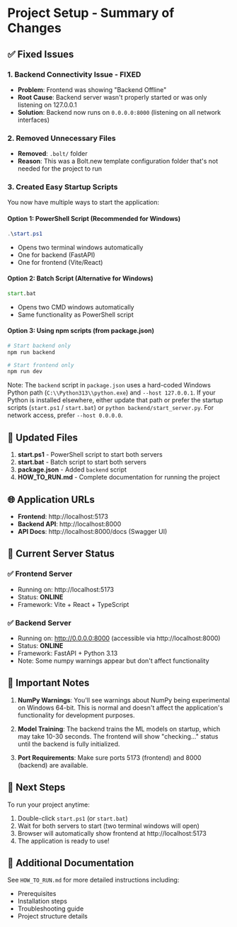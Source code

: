 # Project Setup - Summary of Changes

## ✅ Fixed Issues

### 1. **Backend Connectivity Issue - FIXED**
- **Problem**: Frontend was showing "Backend Offline"
- **Root Cause**: Backend server wasn't properly started or was only listening on 127.0.0.1
- **Solution**: Backend now runs on `0.0.0.0:8000` (listening on all network interfaces)

### 2. **Removed Unnecessary Files**
- **Removed**: `.bolt/` folder
- **Reason**: This was a Bolt.new template configuration folder that's not needed for the project to run

### 3. **Created Easy Startup Scripts**
You now have multiple ways to start the application:

#### Option 1: PowerShell Script (Recommended for Windows)
```powershell
.\start.ps1
```
- Opens two terminal windows automatically
- One for backend (FastAPI)
- One for frontend (Vite/React)

#### Option 2: Batch Script (Alternative for Windows)
```cmd
start.bat
```
- Opens two CMD windows automatically
- Same functionality as PowerShell script

#### Option 3: Using npm scripts (from package.json)
```bash
# Start backend only
npm run backend

# Start frontend only
npm run dev
```

Note: The `backend` script in `package.json` uses a hard-coded Windows Python path
(`C:\\Python313\\python.exe`) and `--host 127.0.0.1`. If your Python is installed elsewhere,
either update that path or prefer the startup scripts (`start.ps1` / `start.bat`) or
`python backend/start_server.py`. For network access, prefer `--host 0.0.0.0`.

## 📝 Updated Files

1. **start.ps1** - PowerShell script to start both servers
2. **start.bat** - Batch script to start both servers  
3. **package.json** - Added `backend` script
4. **HOW_TO_RUN.md** - Complete documentation for running the project

## 🌐 Application URLs

- **Frontend**: http://localhost:5173
- **Backend API**: http://localhost:8000
- **API Docs**: http://localhost:8000/docs (Swagger UI)

## 🔧 Current Server Status

### ✅ Frontend Server
- Running on: http://localhost:5173
- Status: **ONLINE**
- Framework: Vite + React + TypeScript

### ✅ Backend Server
- Running on: http://0.0.0.0:8000 (accessible via http://localhost:8000)
- Status: **ONLINE**
- Framework: FastAPI + Python 3.13
- Note: Some numpy warnings appear but don't affect functionality

## 📌 Important Notes

1. **NumPy Warnings**: You'll see warnings about NumPy being experimental on Windows 64-bit. This is normal and doesn't affect the application's functionality for development purposes.

2. **Model Training**: The backend trains the ML models on startup, which may take 10-30 seconds. The frontend will show "checking..." status until the backend is fully initialized.

3. **Port Requirements**: Make sure ports 5173 (frontend) and 8000 (backend) are available.

## 🚀 Next Steps

To run your project anytime:
1. Double-click `start.ps1` (or `start.bat`)
2. Wait for both servers to start (two terminal windows will open)
3. Browser will automatically show frontend at http://localhost:5173
4. The application is ready to use!

## 📖 Additional Documentation

See `HOW_TO_RUN.md` for more detailed instructions including:
- Prerequisites
- Installation steps
- Troubleshooting guide
- Project structure details
